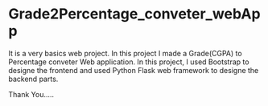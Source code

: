 # Grade2Percentage_conveter_webApp
It is a very basics web project. In this project I made a Grade(CGPA) to Percentage conveter Web application. 
In this project, I used Bootstrap to designe the frontend and used Python Flask web framework to designe the backend parts.

Thank You.....
